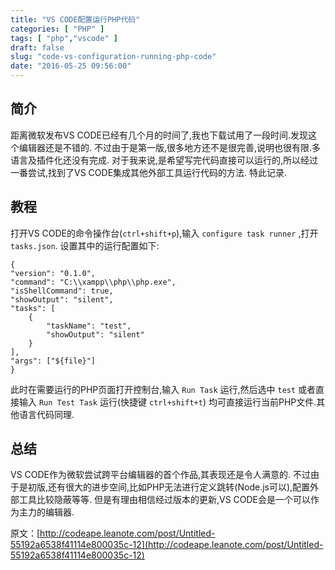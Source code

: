 ```yaml
---
title: "VS CODE配置运行PHP代码"
categories: [ "PHP" ]
tags: [ "php","vscode" ]
draft: false
slug: "code-vs-configuration-running-php-code"
date: "2016-05-25 09:56:00"
---
```


## 简介

距离微软发布VS CODE已经有几个月的时间了,我也下载试用了一段时间.发现这个编辑器还是不错的.
不过由于是第一版,很多地方还不是很完善,说明也很有限.多语言及插件化还没有完成.
对于我来说,是希望写完代码直接可以运行的,所以经过一番尝试,找到了VS CODE集成其他外部工具运行代码的方法.
特此记录.
## 教程

打开VS CODE的命令操作台(`ctrl+shift+p`),输入 `configure task runner` ,打开`tasks.json`.
设置其中的运行配置如下:


<!--more-->


```
{
"version": "0.1.0",
"command": "C:\\xampp\\php\\php.exe",
"isShellCommand": true,
"showOutput": "silent",
"tasks": [
    {
        "taskName": "test",
        "showOutput": "silent"
    }
],
"args": ["${file}"]
}
```
此时在需要运行的PHP页面打开控制台,输入 `Run Task` 运行,然后选中 `test`
或者直接输入 `Run Test Task` 运行(快捷键 `ctrl+shift+t`)
均可直接运行当前PHP文件.其他语言代码同理.

## 总结

VS CODE作为微软尝试跨平台编辑器的首个作品,其表现还是令人满意的.
不过由于是初版,还有很大的进步空间,比如PHP无法进行定义跳转(Node.js可以),配置外部工具比较隐蔽等等.
但是有理由相信经过版本的更新,VS CODE会是一个可以作为主力的编辑器.

原文：[http://codeape.leanote.com/post/Untitled-55192a6538f41114e800035c-12](http://codeape.leanote.com/post/Untitled-55192a6538f41114e800035c-12)